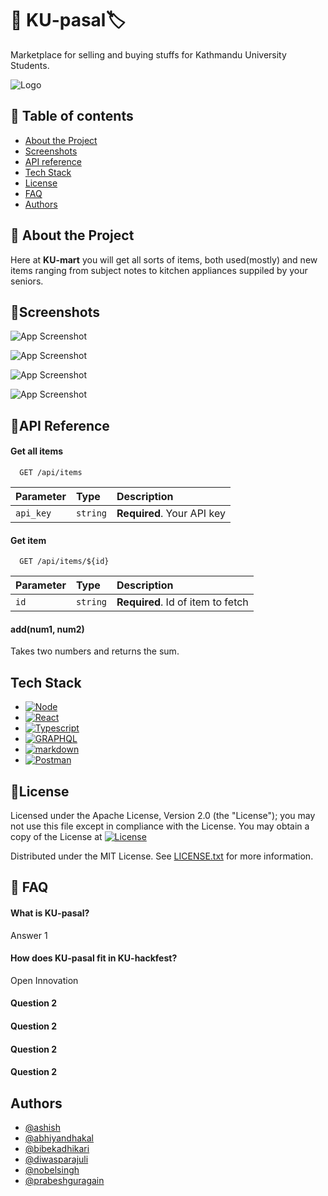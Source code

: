 
# 🛒 KU-pasal🏷️

Marketplace for selling and buying stuffs for Kathmandu University Students.


![Logo](https://media.discordapp.net/attachments/1004269075272323092/1005096069148966982/Screen_Shot_2022-08-05_at_18.37.43.png?width=1300&height=580)


## 📖 Table of contents

* [About the Project](#a)
* [Screenshots](#setup)
* [API reference](#)
* [Tech Stack](#setup)
* [License](#technologies)
* [FAQ](#setup)
* [Authors](#a)





## 📝 About the Project

Here at **KU-mart** you will get all sorts of items, both used(mostly) and new items ranging from subject notes to kitchen appliances suppiled by your seniors.



## 📸Screenshots

![App Screenshot](https://cdn.discordapp.com/attachments/1004269075272323092/1005406513009004614/unknown.png)

![App Screenshot](https://cdn.discordapp.com/attachments/1004269075272323092/1005403532171689996/unknown.png)

![App Screenshot](https://cdn.discordapp.com/attachments/1004269075272323092/1005404236420481157/unknown.png)

![App Screenshot](https://cdn.discordapp.com/attachments/1004269075272323092/1005408926247964772/unknown.png)


## 📃API Reference

#### Get all items

```http
  GET /api/items
```

| Parameter | Type     | Description                |
| :-------- | :------- | :------------------------- |
| `api_key` | `string` | **Required**. Your API key |

#### Get item

```http
  GET /api/items/${id}
```

| Parameter | Type     | Description                       |
| :-------- | :------- | :-------------------------------- |
| `id`      | `string` | **Required**. Id of item to fetch |

#### add(num1, num2)

Takes two numbers and returns the sum.


## Tech Stack

* [![Node][Node.js]][node-url]
* [![React][React.js]][React-url]
* [![Typescript][Typescript]][Typescript-url]
* [![GRAPHQL][GRAPHQL]][graphql-url]
* [![markdown][markdown]][markdown-url]
* [![Postman][postman]][postman-url]


[markdown]:https://img.shields.io/badge/Markdown-000000?style=for-the-badge&logo=markdown&logoColor=white
[Node.js]:https://img.shields.io/badge/Node.js-339933?style=for-the-badge&logo=nodedotjs&logoColor=white
[Typescript]:https://img.shields.io/badge/TypeScript-007ACC?style=for-the-badge&logo=typescript&logoColor=white
[React.js]: https://img.shields.io/badge/React-20232A?style=for-the-badge&logo=react&logoColor=61DAFB
[React-url]: https://reactjs.org/
[Typescript-url]:https://www.typescriptlang.org/
[Typescript-url]:https://www.typescriptlang.org/
[Node-url]:https://nodejs.org
[GRAPHQL]:https://img.shields.io/badge/GraphQl-E10098?style=for-the-badge&logo=graphql&logoColor=white
[graphql-url]:https://graphql.org/
[markdown-url]:https://www.markdownguide.org/
[postman]:https://img.shields.io/badge/Postman-FF6C37?style=for-the-badge&logo=Postman&logoColor=white
[postman-url]:https://www.postman.com/

## 📜License

Licensed under the Apache License, Version 2.0 (the "License");
you may not use this file except in compliance with the License.
You may obtain a copy of the License at
[![License](https://img.shields.io/badge/License-Apache_2.0-blue.svg)](https://opensource.org/licenses/Apache-2.0)


Distributed under the MIT License. See [LICENSE.txt](https://github.com/abhiyandhakal/ku-pasal/blob/main/LICENSE) for more information.





## 🙋 FAQ

#### What is KU-pasal?

Answer 1

#### How does KU-pasal fit in KU-hackfest?

Open Innovation

#### Question 2

#### Question 2

#### Question 2

#### Question 2

## Authors





- [@ashish](https://github.com/ItsAash)
- [@abhiyandhakal](https://github.com/abhiyandhakal/)
- [@bibekadhikari](https://github.com/b33b3k/)
- [@diwasparajuli](https://github.com/diwas37)
- [@nobelsingh](https://github.com/nobel49)
- [@prabeshguragain](https://github.com/prabeshguragain)
